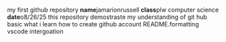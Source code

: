 my first github repository
**name**jamarionrussell 
**class**plw computer science 
**date**o8/26/25
this repository demostraste my understanding of git hub basic 
what i learn 
how to create github account 
README.formatting  
vscode intergoation 
